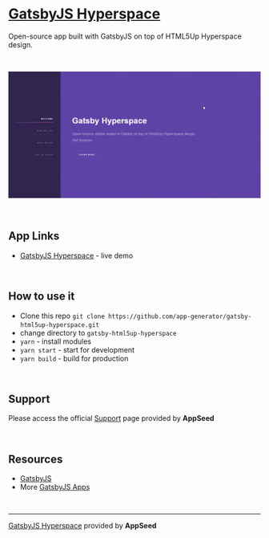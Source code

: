 # [GatsbyJS Hyperspace](https://appseed.us/apps/gatsbyjs/gatsby-html5up-hyperspace)

Open-source app built with GatsbyJS on top of HTML5Up Hyperspace design. 

<br />

![GatsbyJS Hyperspace - Gif animated intro.](https://github.com/app-generator/static/blob/master/products/gatsby-html5up-hyperspace-intro.gif?raw=true)

<br />

## App Links

- [GatsbyJS Hyperspace](https://gatsby-html5up-hyperspace.appseed.us) - live demo

<br />

## How to use it
- Clone this repo `git clone https://github.com/app-generator/gatsby-html5up-hyperspace.git`
- change directory to `gatsby-html5up-hyperspace`
- `yarn` - install modules
- `yarn start` - start for development
- `yarn build` - build for production

<br />

## Support

Please access the official [Support](https://appseed.us/support) page provided by **AppSeed**

<br />

## Resources
 
 - [GatsbyJS](https://www.gatsbyjs.org/)
 - More [GatsbyJS Apps](https://appseed.us/apps/gatsbyjs)

<br />

---
[GatsbyJS Hyperspace](https://appseed.us/apps/gatsbyjs/gatsby-html5up-hyperspace) provided by **AppSeed**
